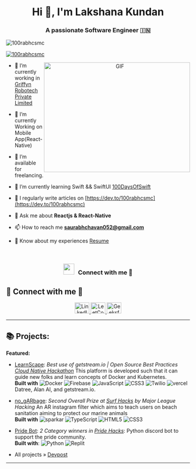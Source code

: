 <h1 align="center">Hi 👋, I'm Lakshana Kundan</h1>
<h3 align="center">A passionate Software Engineer &#127470;&#127475</h3>

<p align="left"> <img src="https://komarev.com/ghpvc/?username=100rabhcsmc&label=Profile%20views&color=0e75b6&style=flat" alt="100rabhcsmc" /> </p>

<p align="left"> <a href="https://twitter.com/100rabhcsmc" target="blank"><img src="https://img.shields.io/twitter/follow/100rabhcsmc?logo=twitter&style=for-the-badge" alt="100rabhcsmc" /></a> </p>

<a target="_blank" align="center">
  <img align="right" top="500" height="300" width="400" alt="GIF" src="https://media.giphy.com/media/SWoSkN6DxTszqIKEqv/giphy.gif">
</a>

- 🔭 I’m currently working in <a href="https://phoenix.tech/griffyn/" target="blank">Griffyn Robotech Private Limited</a>

- 🌱 I’m currently Working on Mobile App(React-Native)

- 🤝 I’m available for freelancing.

- 🌱 I’m currently learning Swift && SwiftUI <a href="https://github.com/100rabhcsmc/100DaysOfSwift" target="blank">100DaysOfSwift</a>

- 📝 I regularly write articles on [https://dev.to/100rabhcsmc](https://dev.to/100rabhcsmc)

- 💬 Ask me about **Reactjs & React-Native**

- 📫 How to reach me **saurabhchavan052@gmail.com**

- 📄 Know about my experiences <a href="https://github.com/100rabhcsmc/Me.io/blob/master/01SaurabhChavanReactNativeResume.pdf" target="blank">Resume</a>
<br/>
<h3 align="center" > <img src="https://media.giphy.com/media/iY8CRBdQXODJSCERIr/giphy.gif" width="30" height="30" style="margin-right: 10px;">Connect with me 🤝 </h3>



## 🚀 Connect with me 🤝

<p align="center">
  <!-- LinkedIn -->
  <a href="https://www.linkedin.com/in/lakshana-kundan/" target="blank">
    <img src="https://raw.githubusercontent.com/rahuldkjain/github-profile-readme-generator/master/src/images/icons/Social/linked-in-alt.svg" alt="LinkedIn" height="30" width="40"/>
  </a>

  <!-- LeetCode -->
  <a href="https://leetcode.com/u/kundan_lakshana/" target="blank">
    <img src="https://raw.githubusercontent.com/rahuldkjain/github-profile-readme-generator/master/src/images/icons/Social/leet-code.svg" alt="LeetCode" height="30" width="40"/>
  </a>

  <!-- GeeksforGeeks -->
  <a href="https://www.geeksforgeeks.org/user/y69793wc/?ref=header_profile" target="blank">
    <img src="https://raw.githubusercontent.com/rahuldkjain/github-profile-readme-generator/master/src/images/icons/Social/geeks-for-geeks.svg" alt="GeeksforGeeks" height="30" width="40"/>
  </a>
</p>



---
## 📚 Projects: 

**Featured:**

- [LearnScape](https://github.com/starlightknown/LearnScape):  *Best use of getstream.io | Open Source Best Practices[ Cloud Native Hackathon](https://devpost.com/software/learnscape)*
 This platform is developed such that it can guide new folks and learn concepts of Docker and Kubernetes. <br/>
 **Built with** ![Docker](https://img.shields.io/badge/docker-%230db7ed.svg?style=for-the-badge&logo=docker&logoColor=white) ![Firebase](https://img.shields.io/badge/Firebase-039BE5?style=for-the-badge&logo=Firebase&logoColor=white) ![JavaScript](https://img.shields.io/badge/javascript-%23323330.svg?style=for-the-badge&logo=javascript&logoColor=%23F7DF1E) ![CSS3](https://img.shields.io/badge/css3-%231572B6.svg?style=for-the-badge&logo=css3&logoColor=white) ![Twilio](https://img.shields.io/badge/Twilio-F22F46?style=for-the-badge&logo=Twilio&logoColor=white) ![vercel](https://img.shields.io/badge/Vercel-000000?style=for-the-badge&logo=vercel&logoColor=white) Datree, Alan AI,
and getstream.io.
- [no_gARbage](https://github.com/SurfsUpHacks21/No_gARbage): *Second Overall Prize at [Surf Hacks](https://devpost.com/software/no-garbage) by Major League Hacking*
An AR instagram filter which aims to teach users on beach
sanitation aiming to protect our marine animals <br/>
**Built with** ![sparkar](https://img.shields.io/badge/Spark%20AR-FF5C83?style=for-the-badge&logo=SparkAR&logoColor=white) ![TypeScript](https://img.shields.io/badge/typescript-%23007ACC.svg?style=for-the-badge&logo=typescript&logoColor=white) ![HTML5](https://img.shields.io/badge/html5-%23E34F26.svg?style=for-the-badge&logo=html5&logoColor=white) ![CSS3](https://img.shields.io/badge/css3-%231572B6.svg?style=for-the-badge&logo=css3&logoColor=white)
- [Pride Bot](https://github.com/tyffical/Pridebot): *2 Category winners in [Pride Hacks](https://github.com/tyffical/Pridebot)*:
Python discord bot to support the pride community. <br/>
**Built with**: ![Python](https://img.shields.io/badge/python-3670A0?style=for-the-badge&logo=python&logoColor=ffdd54) ![Replit](https://img.shields.io/badge/Replit-DD1200?style=for-the-badge&logo=Replit&logoColor=white) 

- All projects » [Devpost](https://devpost.com/ashwinexe)
---

